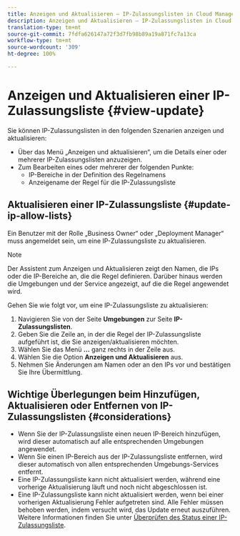 ```yaml
---
title: Anzeigen und Aktualisieren – IP-Zulassungslisten in Cloud Manager
description: Anzeigen und Aktualisieren – IP-Zulassungslisten in Cloud Manager
translation-type: tm+mt
source-git-commit: 7fdfa626147a72f3d7fb98b89a19a871fc7a13ca
workflow-type: tm+mt
source-wordcount: '309'
ht-degree: 100%

---
```



# Anzeigen und Aktualisieren einer IP-Zulassungsliste {#view-update}

Sie können IP-Zulassungslisten in den folgenden Szenarien anzeigen und aktualisieren:

* Über das Menü „Anzeigen und aktualisieren“, um die Details einer oder mehrerer IP-Zulassungslisten anzuzeigen.
* Zum Bearbeiten eines oder mehrerer der folgenden Punkte:
   * IP-Bereiche in der Definition des Regelnamens
   * Anzeigename der Regel für die IP-Zulassungsliste

## Aktualisieren einer IP-Zulassungsliste {#update-ip-allow-lists}


Ein Benutzer mit der Rolle „Business Owner“ oder „Deployment Manager“ muss angemeldet sein, um eine IP-Zulassungsliste zu aktualisieren.

>[!NOTE]
>Der Assistent zum Anzeigen und Aktualisieren zeigt den Namen, die IPs oder die IP-Bereiche an, die die Regel definieren. Darüber hinaus werden die Umgebungen und der Service angezeigt, auf die die Regel angewendet wird.

Gehen Sie wie folgt vor, um eine IP-Zulassungsliste zu aktualisieren:

1. Navigieren Sie von der Seite **Umgebungen** zur Seite **IP-Zulassungslisten**.
1. Geben Sie die Zeile an, in der die Regel der IP-Zulassungsliste aufgeführt ist, die Sie anzeigen/aktualisieren möchten.
1. Wählen Sie das Menü **...** ganz rechts in der Zeile aus.
1. Wählen Sie die Option **Anzeigen und Aktualisieren** aus.
1. Nehmen Sie Änderungen am Namen oder an den IPs vor und bestätigen Sie Ihre Übermittlung.

## Wichtige Überlegungen beim Hinzufügen, Aktualisieren oder Entfernen von IP-Zulassungslisten {#considerations}

* Wenn Sie der IP-Zulassungsliste einen neuen IP-Bereich hinzufügen, wird dieser automatisch auf alle entsprechenden Umgebungen angewendet.
* Wenn Sie einen IP-Bereich aus der IP-Zulassungsliste entfernen, wird dieser automatisch von allen entsprechenden Umgebungs-Services entfernt.
* Eine IP-Zulassungsliste kann nicht aktualisiert werden, während eine vorherige Aktualisierung läuft und noch nicht abgeschlossen ist.
* Eine IP-Zulassungsliste kann nicht aktualisiert werden, wenn bei einer vorherigen Aktualisierung Fehler aufgetreten sind. Alle Fehler müssen behoben werden, indem versucht wird, das Update erneut auszuführen.
Weitere Informationen finden Sie unter [Überprüfen des Status einer IP-Zulassungsliste](/help/implementing/cloud-manager/ip-allow-lists/check-ip-allow-list-status.md).